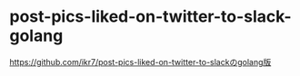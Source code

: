 # post-pics-liked-on-twitter-to-slack-golang
https://github.com/ikr7/post-pics-liked-on-twitter-to-slackのgolang版
